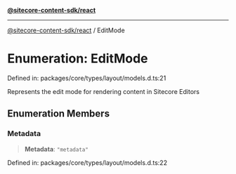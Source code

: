 [**@sitecore-content-sdk/react**](../README.md)

***

[@sitecore-content-sdk/react](../README.md) / EditMode

# Enumeration: EditMode

Defined in: packages/core/types/layout/models.d.ts:21

Represents the edit mode for rendering content in Sitecore Editors

## Enumeration Members

### Metadata

> **Metadata**: `"metadata"`

Defined in: packages/core/types/layout/models.d.ts:22
